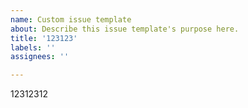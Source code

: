 ```yaml
---
name: Custom issue template
about: Describe this issue template's purpose here.
title: '123123'
labels: ''
assignees: ''

---
```


12312312
